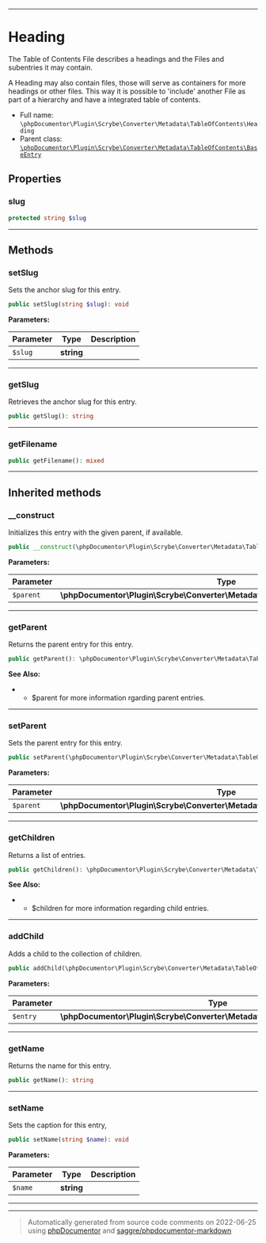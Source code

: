 ***

# Heading

The Table of Contents File describes a headings and the Files and subentries it may contain.

A Heading may also contain files, those will serve as containers for more headings or other files. This way it is
possible to 'include' another File as part of a hierarchy and have a integrated table of contents.

* Full name: `\phpDocumentor\Plugin\Scrybe\Converter\Metadata\TableOfContents\Heading`
* Parent class: [`\phpDocumentor\Plugin\Scrybe\Converter\Metadata\TableOfContents\BaseEntry`](./BaseEntry.md)



## Properties


### slug



```php
protected string $slug
```






***

## Methods


### setSlug

Sets the anchor slug for this entry.

```php
public setSlug(string $slug): void
```








**Parameters:**

| Parameter | Type | Description |
|-----------|------|-------------|
| `$slug` | **string** |  |




***

### getSlug

Retrieves the anchor slug for this entry.

```php
public getSlug(): string
```











***

### getFilename



```php
public getFilename(): mixed
```











***


## Inherited methods


### __construct

Initializes this entry with the given parent, if available.

```php
public __construct(\phpDocumentor\Plugin\Scrybe\Converter\Metadata\TableOfContents\BaseEntry|null $parent = null): mixed
```








**Parameters:**

| Parameter | Type | Description |
|-----------|------|-------------|
| `$parent` | **\phpDocumentor\Plugin\Scrybe\Converter\Metadata\TableOfContents\BaseEntry&#124;null** |  |




***

### getParent

Returns the parent entry for this entry.

```php
public getParent(): \phpDocumentor\Plugin\Scrybe\Converter\Metadata\TableOfContents\BaseEntry|null
```










**See Also:**

*  - $parent for more information rgarding parent entries.

***

### setParent

Sets the parent entry for this entry.

```php
public setParent(\phpDocumentor\Plugin\Scrybe\Converter\Metadata\TableOfContents\BaseEntry|null $parent): void
```








**Parameters:**

| Parameter | Type | Description |
|-----------|------|-------------|
| `$parent` | **\phpDocumentor\Plugin\Scrybe\Converter\Metadata\TableOfContents\BaseEntry&#124;null** |  |




***

### getChildren

Returns a list of entries.

```php
public getChildren(): \phpDocumentor\Plugin\Scrybe\Converter\Metadata\TableOfContents\BaseEntry[]
```










**See Also:**

*  - $children for more information regarding child entries.

***

### addChild

Adds a child to the collection of children.

```php
public addChild(\phpDocumentor\Plugin\Scrybe\Converter\Metadata\TableOfContents\BaseEntry $entry): void
```








**Parameters:**

| Parameter | Type | Description |
|-----------|------|-------------|
| `$entry` | **\phpDocumentor\Plugin\Scrybe\Converter\Metadata\TableOfContents\BaseEntry** |  |




***

### getName

Returns the name for this entry.

```php
public getName(): string
```











***

### setName

Sets the caption for this entry,

```php
public setName(string $name): void
```








**Parameters:**

| Parameter | Type | Description |
|-----------|------|-------------|
| `$name` | **string** |  |




***


***
> Automatically generated from source code comments on 2022-06-25 using [phpDocumentor](http://www.phpdoc.org/) and [saggre/phpdocumentor-markdown](https://github.com/Saggre/phpDocumentor-markdown)

